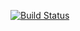 [![Build Status](https://travis-ci.org/cDelage/epsi-jee-eboutique.svg?branch=master)](https://travis-ci.org/cDelage/epsi-jee-eboutique)